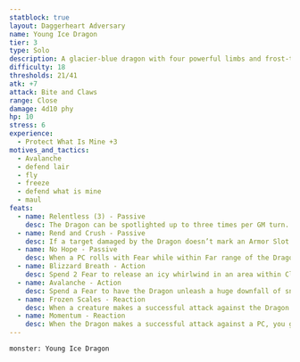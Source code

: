 ```yaml
---
statblock: true
layout: Daggerheart Adversary
name: Young Ice Dragon
tier: 3
type: Solo
description: A glacier-blue dragon with four powerful limbs and frost-tinged wings.
difficulty: 18
thresholds: 21/41
atk: +7
attack: Bite and Claws
range: Close
damage: 4d10 phy
hp: 10
stress: 6
experience:
  - Protect What Is Mine +3
motives_and_tactics:
  - Avalanche
  - defend lair
  - fly
  - freeze
  - defend what is mine
  - maul
feats:
  - name: Relentless (3) - Passive
    desc: The Dragon can be spotlighted up to three times per GM turn. Spend Fear as usual to spotlight them.
  - name: Rend and Crush - Passive
    desc: If a target damaged by the Dragon doesn’t mark an Armor Slot to reduce the damage, they must mark a Stress.
  - name: No Hope - Passive
    desc: When a PC rolls with Fear while within Far range of the Dragon, they lose a Hope.
  - name: Blizzard Breath - Action
    desc: Spend 2 Fear to release an icy whirlwind in an area within Close range. All targets in this area must make an Agility Reaction Roll. Targets who fail take 4d6+5 magic damage and are Restrained by ice until they break free with a successful Strength Roll. Targets who succeed must mark 2 Stress or take half damage.
  - name: Avalanche - Action
    desc: Spend a Fear to have the Dragon unleash a huge downfall of snow and ice, covering all other creatures within Far range. All targets within this area must succeed on an Instinct Reaction Roll or be buried in snow and rocks, becoming Vulnerable until they dig themselves out from the debris. For each PC that fails the reaction roll, you gain a Fear.
  - name: Frozen Scales - Reaction
    desc: When a creature makes a successful attack against the Dragon from within Very Close range, they must mark a Stress and become Chilled until their next rest or they clear a Stress. While they are Chilled, they have disadvantage on attack rolls.
  - name: Momentum - Reaction
    desc: When the Dragon makes a successful attack against a PC, you gain a Fear.
---
```


```statblock
monster: Young Ice Dragon
```
